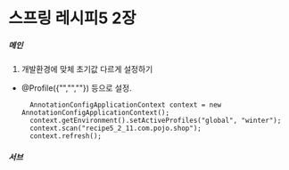 # 스프링 레시피5 2장

##### 메인

1. 개발환경에 맞체 초기값 다르게 설정하기
- @Profile({"","",""})
등으로 설정.

		AnnotationConfigApplicationContext context = new AnnotationConfigApplicationContext();
		context.getEnvironment().setActiveProfiles("global", "winter");
		context.scan("recipe5_2_11.com.pojo.shop");
		context.refresh();
		
##### 서브
